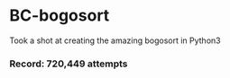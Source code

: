 # BC-bogosort
Took a shot at creating the amazing bogosort in Python3

### Record: 720,449 attempts
